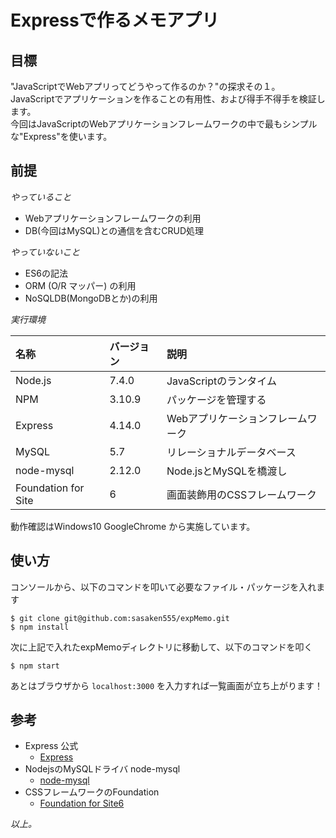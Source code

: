 # Expressで作るメモアプリ

## 目標
"JavaScriptでWebアプリってどうやって作るのか？"の探求その１。  
JavaScriptでアプリケーションを作ることの有用性、および得手不得手を検証します。  
今回はJavaScriptのWebアプリケーションフレームワークの中で最もシンプルな"Express"を使います。  


## 前提
*やっていること*
+  Webアプリケーションフレームワークの利用
+  DB(今回はMySQL)との通信を含むCRUD処理


*やっていないこと*
+ ES6の記法
+ ORM (O/R マッパー) の利用
+ NoSQLDB(MongoDBとか)の利用


*実行環境*  

|名称                |バージョン|説明                   |
|:-------------------|:---------|:----------------------|
|Node.js             |7.4.0     |JavaScriptのランタイム |
|NPM                 |3.10.9    |パッケージを管理する   |
|Express             |4.14.0    |Webアプリケーションフレームワーク |
|MySQL               |5.7       |リレーショナルデータベース |
|node-mysql          |2.12.0    |Node.jsとMySQLを橋渡し |
|Foundation for Site |6         |画面装飾用のCSSフレームワーク |

動作確認はWindows10 GoogleChrome から実施しています。

## 使い方
コンソールから、以下のコマンドを叩いて必要なファイル・パッケージを入れます
```
$ git clone git@github.com:sasaken555/expMemo.git
$ npm install
```

次に上記で入れたexpMemoディレクトリに移動して、以下のコマンドを叩く
```
$ npm start
```

あとはブラウザから `localhost:3000` を入力すれば一覧画面が立ち上がります！

## 参考
+ Express 公式
  - [Express](http://expressjs.com/)
+ NodejsのMySQLドライバ node-mysql
  - [node-mysql](https://github.com/mysqljs/mysql)
+ CSSフレームワークのFoundation
  - [Foundation for Site6](http://foundation.zurb.com/sites.html)

*以上。*
